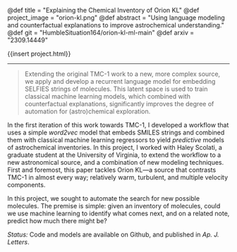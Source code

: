 @def title = "Explaining the Chemical Inventory of Orion KL"
@def project_image = "orion-kl.png"
@def abstract = "Using language modeling and counterfactual explanations to improve astrochemical understanding."
@def git = "HumbleSituation164/orion-kl-ml-main"
@def arxiv = "2309.14449"

{{insert project.html}}

---

> Extending the original TMC-1 work to a new, more complex source, we apply and develop a recurrent language model for embedding SELFIES strings of molecules. This latent space is used to train classical machine learning models, which combined with counterfactual explanations, significantly improves the degree of automation for (astro)chemical exploration.

In the first iteration of this work towards TMC-1, I developed a workflow that uses a simple _word2vec_ model that embeds SMILES strings and combined them with classical machine learning regressors to yield _predictive_ models of astrochemical inventories. In this project, I worked with Haley Scolati, a graduate student at the University of Virginia, to extend the workflow to a new astronomical source, and a combination of new modeling techniques. First and foremost, this paper tackles Orion KL&mdash;a source that contrasts TMC-1 in almost every way; relatively warm, turbulent, and multiple velocity components.



In this project, we sought to automate the search for new possible molecules. The premise is simple: given an inventory of molecules, could we use machine learning to identify what comes next, and on a related note, predict how much there might be?

*Status:* Code and models are available on Github, and published in *Ap. J. Letters*.

[naph]: https://www.science.org/lookup/doi/10.1126/science.abb7535

